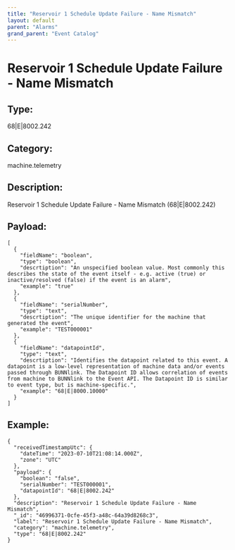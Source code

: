```yaml
---
title: "Reservoir 1 Schedule Update Failure - Name Mismatch"
layout: default
parent: "Alarms"
grand_parent: "Event Catalog"
---
```


# Reservoir 1 Schedule Update Failure - Name Mismatch

## Type:

68|E|8002.242

## Category:

machine.telemetry

## Description: 

Reservoir 1 Schedule Update Failure - Name Mismatch (68|E|8002.242)

## Payload:

```
[
  {
    "fieldName": "boolean",
    "type": "boolean",
    "descrtiption": "An unspecified boolean value. Most commonly this describes the state of the event itself - e.g. active (true) or inactive/resolved (false) if the event is an alarm",
    "example": "true"
  },
  {
    "fieldName": "serialNumber",
    "type": "text",
    "descrtiption": "The unique identifier for the machine that generated the event",
    "example": "TEST000001"
  },
  {
    "fieldName": "datapointId",
    "type": "text",
    "descrtiption": "Identifies the datapoint related to this event. A datapoint is a low-level representation of machine data and/or events passed through BUNNlink. The Datapoint ID allows correlation of events from machine to BUNNlink to the Event API. The Datapoint ID is similar to event type, but is machine-specific.",
    "example": "68|E|8000.10000"
  }
]
```

## Example:

```
{
  "receivedTimestampUtc": {
    "dateTime": "2023-07-10T21:08:14.000Z",
    "zone": "UTC"
  },
  "payload": {
    "boolean": "false",
    "serialNumber": "TEST000001",
    "datapointId": "68|E|8002.242"
  },
  "description": "Reservoir 1 Schedule Update Failure - Name Mismatch",
  "_id": "46996371-0cfe-45f3-a48c-64a39d8268c3",
  "label": "Reservoir 1 Schedule Update Failure - Name Mismatch",
  "category": "machine.telemetry",
  "type": "68|E|8002.242"
}
```
